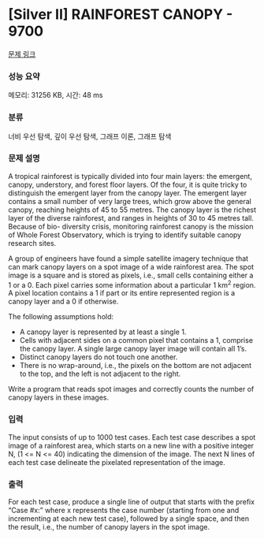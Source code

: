 # [Silver II] RAINFOREST CANOPY - 9700 

[문제 링크](https://www.acmicpc.net/problem/9700) 

### 성능 요약

메모리: 31256 KB, 시간: 48 ms

### 분류

너비 우선 탐색, 깊이 우선 탐색, 그래프 이론, 그래프 탐색

### 문제 설명

<p>A tropical rainforest is typically divided into four main layers: the emergent, canopy, understory, and forest floor layers. Of the four, it is quite tricky to distinguish the emergent layer from the canopy layer. The emergent layer contains a small number of very large trees, which grow above the general canopy, reaching heights of 45 to 55 metres. The canopy layer is the richest layer of the diverse rainforest, and ranges in heights of 30 to 45 metres tall. Because of bio- diversity crisis, monitoring rainforest canopy is the mission of Whole Forest Observatory, which is trying to identify suitable canopy research sites.</p>

<p>A group of engineers have found a simple satellite imagery technique that can mark canopy layers on a spot image of a wide rainforest area. The spot image is a square and is stored as pixels, i.e., small cells containing either a 1 or a 0. Each pixel carries some information about a particular 1 km<sup>2</sup> region. A pixel location contains a 1 if part or its entire represented region is a canopy layer and a 0 if otherwise. </p>

<p>The following assumptions hold: </p>

<ul>
	<li>A canopy layer is represented by at least a single 1. </li>
	<li>Cells with adjacent sides on a common pixel that contains a 1, comprise the canopy layer. A single large canopy layer image will contain all 1’s. </li>
	<li>Distinct canopy layers do not touch one another. </li>
	<li>There is no wrap-around, i.e., the pixels on the bottom are not adjacent to the top, and the left is not adjacent to the right.</li>
</ul>

<p>Write a program that reads spot images and correctly counts the number of canopy layers in these images.</p>

### 입력 

 <p>The input consists of up to 1000 test cases. Each test case describes a spot image of a rainforest area, which starts on a new line with a positive integer N, (1 <= N <= 40) indicating the dimension of the image. The next N lines of each test case delineate the pixelated representation of the image.</p>

### 출력 

 <p>For each test case, produce a single line of output that starts with the prefix “Case #x:” where x represents the case number (starting from one and incrementing at each new test case), followed by a single space, and then the result, i.e., the number of canopy layers in the spot image.</p>

